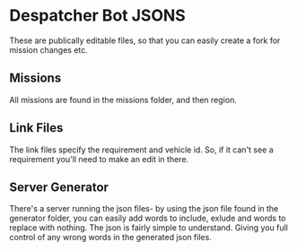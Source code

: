 # Despatcher Bot JSONS

These are publically editable files, so that you can easily create a fork for mission changes etc.

## Missions
All missions are found in the missions folder, and then region. 

## Link Files
The link files specify the requirement and vehicle id. So, if it can't see a requirement you'll need to make an edit in there.

## Server Generator 
There's a server running the json files- by using the json file found in the generator folder, you can easily add words to include, exlude and words to replace with nothing. The json is fairly simple to understand. Giving you full control of any wrong words in the generated json files.
